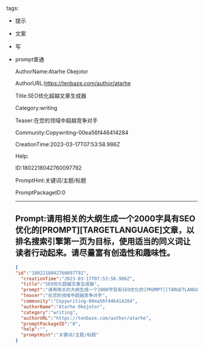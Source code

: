   tags: 
- 提示
- 文案
- 写
- prompt普通

  AuthorName:Atarhe Okejotor

  AuthorURL:https://tenbaze.com/author/atarhe

  Title:SEO优化超越文章生成器

  Category:writing

  Teaser:在您的领域中超越竞争对手

  Community:Copywriting-00ea56f446414284

  CreationTime:2023-03-17T07:53:58.986Z

  Help:

  ID:1802218042760097792

  PromptHint:关键词/主题/标题

  PromptPackageID:0

  ---

  ## Prompt:请用相关的大纲生成一个2000字具有SEO优化的[PROMPT][TARGETLANGUAGE]文章，以排名搜索引擎第一页为目标，使用适当的同义词让读者行动起来。请尽量富有创造性和趣味性。

  ```json
  {
  "id":"1802218042760097792",
    "creationTime":"2023-03-17T07:53:58.986Z",
    "title":"SEO优化超越文章生成器",
    "prompt":"请用相关的大纲生成一个2000字具有SEO优化的[PROMPT][TARGETLANGUAGE]文章，以排名搜索引擎第一页为目标，使用适当的同义词让读者行动起来。请尽量富有创造性和趣味性。",
    "teaser":"在您的领域中超越竞争对手",
    "community":"Copywriting-00ea56f446414284",
    "authorName":"Atarhe Okejotor",
    "category":"writing",
    "authorURL":"https://tenbaze.com/author/atarhe",
    "promptPackageID":"0",
    "help":"",
    "promptHint":"关键词/主题/标题"
  }
  ```
